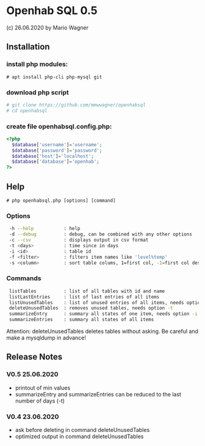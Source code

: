 #  Openhab SQL 0.5
  (c) 26.06.2020 by Mario Wagner

## Installation
### install php modules:
`# apt install php-cli php-mysql git`
### download php script
```bash
# git clone https://github.com/mmwwagner/openhabsql
# cd openhabsql
```
### create file openhabsql.config.php:
```php
<?php
  $database['username']='username';
  $database['password']='password';
  $database['host']='localhost';
  $database['database']='openhab';
?>
```
## Help

`# php openhabsql.php [options] [command]`

### Options

```bash
 -h --help           : help
 -d --debug          : debug, can be combined with any other options
 -c --csv            : displays output in csv format
 -t <days>           : time since in days
 -i <id>             : table id
 -f <filter>         : filters item names like 'level%temp'
 -s <column>         : sort table colums, 1=first col, -1=first col descending
```

### Commands

```bash
 listTables          : list of all tables with id and name
 listLastEntries     : list of last entries of all items
 listUnusedTables    : list of unused entries of all items, needs option -t
 deleteUnusedTables  : removes unused tables, needs option -t
 summarizeEntry      : summary all states of one item, needs option -i
 summarizeEntries    : summary all states of all items
```

Attention: deleteUnusedTables deletes tables without asking. 
           Be careful and make a mysqldump in advance!


## Release Notes

### V0.5 25.06.2020
- printout of min values
- summarizeEntry and summarizeEntries can be reduced to the last number of days (-t)

### V0.4 23.06.2020
- ask before deleting in command deleteUnusedTables
- optimized output in command deleteUnusedTables
